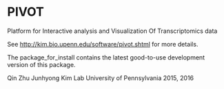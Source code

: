 # PIVOT
Platform for Interactive analysis and Visualization Of Transcriptomics data

See http://kim.bio.upenn.edu/software/pivot.shtml for more details.

The package_for_install contains the latest good-to-use development version of this package. 

Qin Zhu
Junhyong Kim Lab
University of Pennsylvania
2015, 2016
